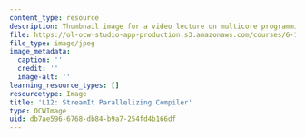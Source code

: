 ```yaml
---
content_type: resource
description: Thumbnail image for a video lecture on multicore programming.
file: https://ol-ocw-studio-app-production.s3.amazonaws.com/courses/6-189-multicore-programming-primer-january-iap-2007/db7ae5966768db84b9a7254fd4b166df_l12.jpg
file_type: image/jpeg
image_metadata:
  caption: ''
  credit: ''
  image-alt: ''
learning_resource_types: []
resourcetype: Image
title: 'L12: StreamIt Parallelizing Compiler'
type: OCWImage
uid: db7ae596-6768-db84-b9a7-254fd4b166df
---
```

